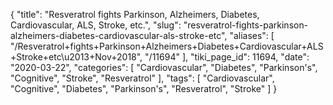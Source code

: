 {
    "title": "Resveratrol fights Parkinson, Alzheimers, Diabetes, Cardiovascular, ALS, Stroke, etc.",
    "slug": "resveratrol-fights-parkinson-alzheimers-diabetes-cardiovascular-als-stroke-etc",
    "aliases": [
        "/Resveratrol+fights+Parkinson+Alzheimers+Diabetes+Cardiovascular+ALS+Stroke+etc\u2013+Nov+2018",
        "/11694"
    ],
    "tiki_page_id": 11694,
    "date": "2020-03-22",
    "categories": [
        "Cardiovascular",
        "Diabetes",
        "Parkinson's",
        "Cognitive",
        "Stroke",
        "Resveratrol"
    ],
    "tags": [
        "Cardiovascular",
        "Cognitive",
        "Diabetes",
        "Parkinson's",
        "Resveratrol",
        "Stroke"
    ]
}